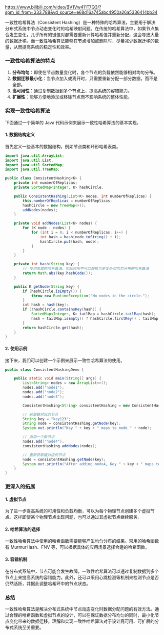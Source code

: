 https://www.bilibili.com/video/BV1Vw411T7Q3/?spm_id_from=333.788&vd_source=e68d16a745abc4950a26a5336414bb34

一致性哈希算法（Consistent Hashing）是一种特殊的哈希算法，主要用于解决分布式系统中节点动态变化时的哈希映射问题。在传统的哈希算法中，如果节点集合发生变化，几乎所有的键值对都需要重新计算哈希值并重新分配，这会导致大量的数据迁移。而一致性哈希算法能够在节点增加或删除时，尽量减少数据迁移的数量，从而提高系统的稳定性和效率。

### 一致性哈希算法的特点

1. **分布均匀**：即使在节点数量变化时，各个节点的负载依然能够相对均匀分布。
2. **数据迁移最小化**：当节点加入或离开时，只需要重新分配一部分数据，而不是全部。
3. **高可用性**：通过复制数据到多个节点上，提高系统的容错能力。
4. **扩展性**：能够方便地添加或移除节点而不影响系统的整体性能。

### 实现一致性哈希算法

下面通过一个简单的 Java 代码示例来展示一致性哈希算法的基本实现。

#### 1. 数据结构定义

首先定义一些基本的数据结构，例如节点类和环形哈希表类。

```java
import java.util.ArrayList;
import java.util.List;
import java.util.SortedMap;
import java.util.TreeMap;

public class ConsistentHashing<K> {
    private int numberOfReplicas;
    private SortedMap<Integer, K> hashCircle;

    public ConsistentHashing(List<K> nodes, int numberOfReplicas) {
        this.numberOfReplicas = numberOfReplicas;
        hashCircle = new TreeMap<>();
        addNodes(nodes);
    }

    private void addNodes(List<K> nodes) {
        for (K node : nodes) {
            for (int i = 0; i < numberOfReplicas; i++) {
                int hash = hash(node.toString() + i);
                hashCircle.put(hash, node);
            }
        }
    }

    private int hash(String key) {
        // 使用简单的哈希算法，实际应用中可以替换为更复杂和均匀分布的哈希算法
        return Math.abs(key.hashCode());
    }

    public K getNode(String key) {
        if (hashCircle.isEmpty()) {
            throw new RuntimeException("No nodes in the circle.");
        }
        int hash = hash(key);
        if (!hashCircle.containsKey(hash)) {
            SortedMap<Integer, K> tailMap = hashCircle.tailMap(hash);
            hash = tailMap.isEmpty() ? hashCircle.firstKey() : tailMap.firstKey();
        }
        return hashCircle.get(hash);
    }
}
```

#### 2. 使用示例

接下来，我们可以创建一个示例来展示一致性哈希算法的使用。

```java
public class ConsistentHashingDemo {

    public static void main(String[] args) {
        List<String> nodes = new ArrayList<>();
        nodes.add("node1");
        nodes.add("node2");
        nodes.add("node3");

        ConsistentHashing<String> consistentHashing = new ConsistentHashing<>(nodes, 3);

        // 获取键对应的节点
        String key = "key123";
        String node = consistentHashing.getNode(key);
        System.out.println("Key " + key + " maps to node " + node);

        // 添加一个新节点
        nodes.add("node4");
        consistentHashing.addNodes(nodes);

        // 重新获取键对应的节点
        node = consistentHashing.getNode(key);
        System.out.println("After adding node4, Key " + key + " maps to node " + node);
    }
}
```

### 更深入的拓展

#### 1. **虚拟节点**

为了进一步提高系统的可用性和负载均衡，可以为每个物理节点创建多个虚拟节点。这样即使某个物理节点出现问题，也可以通过其虚拟节点继续服务。

#### 2. **哈希算法的选择**

一致性哈希算法中使用的哈希函数需要能够产生均匀分布的结果。常用的哈希函数有 MurmurHash、FNV 等，可以根据具体的应用场景选择合适的哈希函数。

#### 3. **容错机制**

在分布式系统中，节点可能会发生故障。一致性哈希算法可以通过复制数据到多个节点上来提高系统的容错能力。此外，还可以采用心跳检测等机制来检测节点是否仍然活跃，并据此调整哈希环中的节点状态。

### 总结

一致性哈希算法是解决分布式系统中节点动态变化时数据分配问题的有效方法。通过合理的哈希函数和虚拟节点的设计，可以在保证数据分布均匀的同时，最小化节点变化带来的数据迁移。理解和实现一致性哈希算法对于设计高可用、可扩展的分布式系统至关重要。
